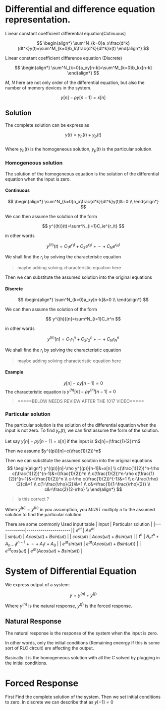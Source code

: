 # Differential and difference equation representation.

Linear constant coefficient differential equation(Cotinuous)

$$
\begin{align*}
\sum^N_{k=0}a_x\frac{d^k}{dt^k}y(t)=\sum^M_{k=0}b_k\frac{d^k}{dt^k}x(t)
\end{align*}
$$

Linear constant coefficient difference equation (Discrete)

$$
\begin{align*}
\sum^N_{k=0}a_xy[n-k]=\sum^M_{k=0}b_kx[n-k]
\end{align*}
$$

$M$, $N$ here are not only order of the differential equation, but also the number of memory devices in the system.


$$
y[n]-\rho y[n-1]=x[n]
$$
## Solution
The complete solution can be express as

$$ y(t) = y_h(t) + y_p(t) $$  
Where $y_h(t)$ is the homogeneous solution, $y_p(t)$ is the particular solution.

### Homogeneous solution
The solution of the homogeneous equation is the solution of the differential equation when the input is zero.

#### Continuous

$$
\begin{align*}
\sum^N_{k=0}a_x\frac{d^k}{dt^k}y(t)&=0 \\
\end{align*}
$$

We can then assume the solution of the form

$$
y^{(h)}(t)=\sum^N_{i=1}C_ie^{r_it}
$$

in other words

$$
y^{(h)}(t)=C_1e^{r_1t}+C_2e^{r_2t}+\cdots+C_Ne^{r_Nt}
$$

We shall find the $r_i$ by solving the characteristic equation
> maybe adding solving characteristic equation here

Then we can substitute the assumed solution into the original equations

#### Discrete

$$
\begin{align*}
\sum^N_{k=0}a_xy[n-k]&=0 \\
\end{align*}
$$

We can then assume the solution of the form

$$
y^{(h)}[n]=\sum^N_{i=1}C_ir^n
$$

in other words

$$
y^{(h)}[n]=C_1r_1^n+C_2r_2^n+\cdots+C_Nr_N^n
$$

We shall find the $r_i$ by solving the characteristic equation
> maybe adding solving characteristic equation here


#### Example

$$ y[n]-\rho y[n-1]=0 $$
The characteristic equation is $y^{(h)}[n]-\rho y^{(h)}[n-1]=0$  


> =====BELOW NEEDS REVIEW AFTER THE 1017 VIDEO=====
### Particular solution
The particular solution is the solution of the differential equation when the input is not zero. 
To find $y_p(t)$, we can first assume the form of the solution.

Let say $y[n]-\rho y[n-1]=x[n]$ if the input is $x[n]=(\frac{1}{2})^n$

Then we assume $y^{(p)}[n]=c(\frac{1}{2})^n$
  
  Then we can substitute the assumed solution into the original equations
  $$
  \begin{align*}
  y^{(p)}[n]-\rho y^{(p)}[n-1]&=x[n] \\
  c(\frac{1}{2})^n-\rho c(\frac{1}{2})^{n-1}&=(\frac{1}{2})^n \\
  c(\frac{1}{2})^n-\rho c(\frac{1}{2})^{n-1}&=(\frac{1}{2})^n \\
  c-\rho c(\frac{1}{2})^{-1}&=1 \\
  c-\frac{\rho}{2}c&=1 \\
  c(1-\frac{\rho}{2})&=1 \\
  c&=\frac{1}{1-\frac{\rho}{2}} \\
  c&=\frac{2}{2-\rho} \\
  \end{align*}
  $$
> Is this correct ?

  When $y^{(p)} = y^{(h)}$ in you assumption, you *MUST* multiply $n$ to the assumed solution to find the particular solution. 

There are some commonly Used input table 
| Input | Particular solution |
|-------------|----------------------|
| $e^{at}$             | $Ae^{at}$           
| $sin(\omega t)$      | $Acos(\omega t) + Bsin(\omega t)$ |
| $cos(\omega t)$      | $Acos(\omega t) + Bsin(\omega t)$ |
| $t^n$              | $A_nt^n + A_{n-1}t^{n-1} + \cdots + A_1t + A_0$ |
| $e^{at}sin(\omega t)$ | $e^{at}(Acos(\omega t) + Bsin(\omega t))$ |
| $e^{at}cos(\omega t)$ | $e^{at}(Acos(\omega t) + Bsin(\omega t))$ |


# System of Differential Equation

We express output of a system:

$$
y = y^{(n)} + y^{(f)}
$$
  
  Where $y^{(n)}$ is the natural response, $y^{(f)}$ is the forced response.

## Natural Response
The natural response is the response of the system when the input is zero.

In other words, only the initial conditions (Remaining enenrgy If this is some sort of RLC circuit) are affecting the output.


Basically it is the homogeneous solution with all the $C$ solved by plugging in the initial conditions.

# Forced Response
First Find the complete solution of the system.
Then we set initial conditions to zero. In discrete we can describe that as $y[-1] = 0$









